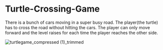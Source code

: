 # Turtle-Crossing-Game
There is a bunch of cars moving in a super busy road. The player(the turtle) has to cross the road without hitting the cars. The player can only move forward and the level raises for each time the player reaches the other side.

![turtlegame_compressed (1)_trimmed](https://user-images.githubusercontent.com/98696294/153758736-35125dce-cca6-40fb-b06d-686bc6797dcb.gif)
